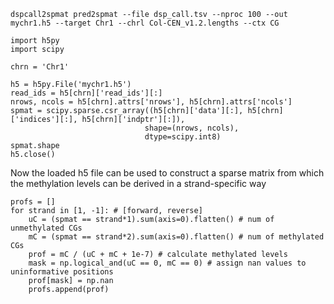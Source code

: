 
```
dspcall2spmat pred2spmat --file dsp_call.tsv --nproc 100 --out mychr1.h5 --target Chr1 --chrl Col-CEN_v1.2.lengths --ctx CG
```


```
import h5py
import scipy

chrn = 'Chr1'

h5 = h5py.File('mychr1.h5')
read_ids = h5[chrn]['read_ids'][:]
nrows, ncols = h5[chrn].attrs['nrows'], h5[chrn].attrs['ncols']
spmat = scipy.sparse.csr_array((h5[chrn]['data'][:], h5[chrn]['indices'][:], h5[chrn]['indptr'][:]),
                              shape=(nrows, ncols),
                              dtype=scipy.int8)
spmat.shape
h5.close()
```

Now the loaded h5 file can be used to construct a sparse matrix from which the methylation levels can be derived in a strand-specific way

```
profs = []
for strand in [1, -1]: # [forward, reverse]
    uC = (spmat == strand*1).sum(axis=0).flatten() # num of unmethylated CGs
    mC = (spmat == strand*2).sum(axis=0).flatten() # num of methylated CGs
    prof = mC / (uC + mC + 1e-7) # calculate methylated levels
    mask = np.logical_and(uC == 0, mC == 0) # assign nan values to uninformative positions
    prof[mask] = np.nan
    profs.append(prof)
```